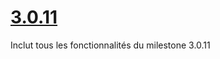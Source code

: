 # [3.0.11](https://gitlab.master.ssd.vps.vayetek.com/groups/eventizer/-/boards?scope=all&utf8=%E2%9C%93&milestone_title=Sprint-3.0.11)

Inclut tous les fonctionnalités du milestone 3.0.11
